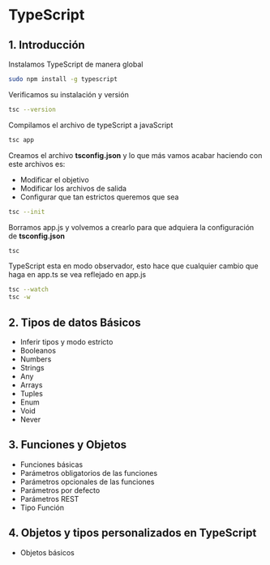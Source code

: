 # TypeScript

## 1. Introducción

Instalamos TypeScript de manera global

```bash
sudo npm install -g typescript
```

Verificamos su instalación y versión
```bash
tsc --version
```

Compilamos el archivo de typeScript a javaScript
```bash
tsc app
```

Creamos el archivo **tsconfig.json** y lo que más vamos acabar haciendo con este archivos es:
- Modificar el objetivo
- Modificar los archivos de salida
- Configurar que tan estrictos queremos que sea
```bash
tsc --init
```

Borramos app.js y volvemos a crearlo para que adquiera la configuración de **tsconfig.json**
```bash
tsc
```

TypeScript esta en modo observador, esto hace que cualquier cambio que haga en app.ts se vea reflejado en app.js

```bash
tsc --watch
tsc -w
```
## 2. Tipos de datos Básicos
- Inferir tipos y modo estricto
- Booleanos
- Numbers
- Strings
- Any
- Arrays
- Tuples
- Enum
- Void
- Never

## 3. Funciones y Objetos
- Funciones básicas
- Parámetros obligatorios de las funciones
- Parámetros opcionales de las funciones
- Parámetros por defecto
- Parámetros REST
- Tipo Función

## 4. Objetos y tipos personalizados en TypeScript
- Objetos básicos
